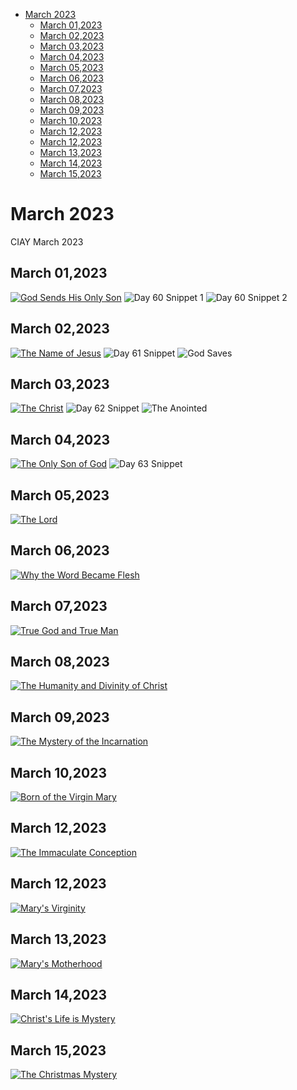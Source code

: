 <!-- toc -->

- [March 2023](#march-2023)
  * [March 01,2023](#march-012023)
  * [March 02,2023](#march-022023)
  * [March 03,2023](#march-032023)
  * [March 04,2023](#march-042023)
  * [March 05,2023](#march-052023)
  * [March 06,2023](#march-062023)
  * [March 07,2023](#march-072023)
  * [March 08,2023](#march-082023)
  * [March 09,2023](#march-092023)
  * [March 10,2023](#march-102023)
  * [March 12,2023](#march-122023)
  * [March 12,2023](#march-122023-1)
  * [March 13,2023](#march-132023)
  * [March 14,2023](#march-142023)
  * [March 15,2023](#march-152023)

<!-- tocstop -->

# March 2023 #
CIAY March 2023

## March 01,2023 ##

[![God Sends His Only Son](https://raw.githubusercontent.com/fernal73/CIAY/main/March/jpgs/Day060.jpg)](https://youtu.be/B3-fr7SrRxc "God Sends His Only Son")
![Day 60 Snippet 1](https://raw.githubusercontent.com/fernal73/CIAY/main/March/jpgs/Day60Snippet1.jpg)
![Day 60 Snippet 2](https://raw.githubusercontent.com/fernal73/CIAY/main/March/jpgs/Day60Snippet2.jpg)

## March 02,2023 ##

[![The Name of Jesus](https://raw.githubusercontent.com/fernal73/CIAY/main/March/jpgs/Day061.jpg)](https://youtu.be/v9VHcZU8Tdc "The Name of Jesus")
![Day 61 Snippet ](https://raw.githubusercontent.com/fernal73/CIAY/main/March/jpgs/Day61Snippet.jpg)
![God Saves ](https://raw.githubusercontent.com/fernal73/CIAY/main/March/jpgs/GodSaves.jpg)

## March 03,2023 ##

[![The Christ](https://raw.githubusercontent.com/fernal73/CIAY/main/March/jpgs/Day062.jpg)](https://youtu.be/YbPkMqw-B7U "The Christ")
![Day 62 Snippet ](https://raw.githubusercontent.com/fernal73/CIAY/main/March/jpgs/Day62Snippet.jpg)
![The Anointed](https://raw.githubusercontent.com/fernal73/CIAY/main/March/jpgs/Anointed.jpg)

## March 04,2023 ##

[![The Only Son of God](https://raw.githubusercontent.com/fernal73/CIAY/main/March/jpgs/Day063.jpg)](https://youtu.be/SkLgye3z2a0 "The Only Son of God")
![Day 63 Snippet ](https://raw.githubusercontent.com/fernal73/CIAY/main/March/jpgs/Day63Snippet.jpg)

## March 05,2023 ##

[![The Lord](https://raw.githubusercontent.com/fernal73/CIAY/main/March/jpgs/Day064.jpg)](https://youtu.be/oGOS6SMTfkw "The Lord")

## March 06,2023 ##

[![Why the Word Became Flesh](https://raw.githubusercontent.com/fernal73/CIAY/main/March/jpgs/Day065.jpg)](https://youtu.be/3vRxlDNcbNs "Why the Word Became Flesh")

## March 07,2023 ##

[![True God and True Man](https://raw.githubusercontent.com/fernal73/CIAY/main/March/jpgs/Day066.jpg)](https://youtu.be/Uj6gHzqE7QU "True God and True Man")

## March 08,2023 ##

[![The Humanity and Divinity of Christ](https://raw.githubusercontent.com/fernal73/CIAY/main/March/jpgs/Day067.jpg)](https://youtu.be/IzcC4Gj3pqc "The Humanity and Divinity of Christ")

## March 09,2023 ##

[![The Mystery of the Incarnation](https://raw.githubusercontent.com/fernal73/CIAY/main/March/jpgs/Day068.jpg)](https://youtu.be/pyrYuU4VeuY "The Mystery of the Incarnation")

## March 10,2023 ##

[![Born of the Virgin Mary](https://raw.githubusercontent.com/fernal73/CIAY/main/March/jpgs/Day069.jpg)](https://youtu.be/-GrcgodsUNM "Born of the Virgin Mary")

## March 12,2023 ##

[![The Immaculate Conception](https://raw.githubusercontent.com/fernal73/CIAY/main/March/jpgs/Day070.jpg)](https://youtu.be/oU-SgH76K9s "The Immaculate Conception")

## March 12,2023 ##

[![Mary's Virginity](https://raw.githubusercontent.com/fernal73/CIAY/main/March/jpgs/Day071.jpg)](https://youtu.be/wdnxUyX1nqs "Mary's Virginity")

## March 13,2023 ##

[![Mary's Motherhood](https://raw.githubusercontent.com/fernal73/CIAY/main/March/jpgs/Day072.jpg)](https://youtu.be/0YTjkF3oCbQ "Mary's Motherhood")

## March 14,2023 ##

[![Christ's Life is Mystery](https://raw.githubusercontent.com/fernal73/CIAY/main/March/jpgs/Day073.jpg)](https://youtu.be/7mHQi3rGwCg "Christ's Life is Mystery")

## March 15,2023 ##

[![The Christmas Mystery](https://raw.githubusercontent.com/fernal73/CIAY/main/March/jpgs/Day074.jpg)](https://youtu.be/B9A9PyVMAlw "The Christmas Mystery")
